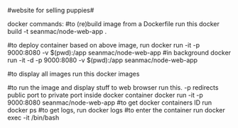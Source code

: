 #website for selling puppies#

docker commands: 
#to (re)build image from a Dockerfile run this 
docker build -t seanmac/node-web-app .

#to deploy container based on above image, run 
docker run -it -p 9000:8080 -v $(pwd):/app seanmac/node-web-app
#in background
docker run -it -d -p 9000:8080 -v $(pwd):/app seanmac/node-web-app


#to display all images run this
docker images

#to run the image and display stuff to web browser run this. -p redirects public port to private port inside docker container 
docker run -it -p 9000:8080 seanmac/node-web-app
#to get docker containers ID run 
docker ps 
#to get logs, run
docker logs <container id>
#to enter the container run 
docker exec -it <container id> /bin/bash
